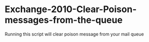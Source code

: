 # Exchange-2010-Clear-Poison-messages-from-the-queue
Running this script will clear poison message from your mail queue
